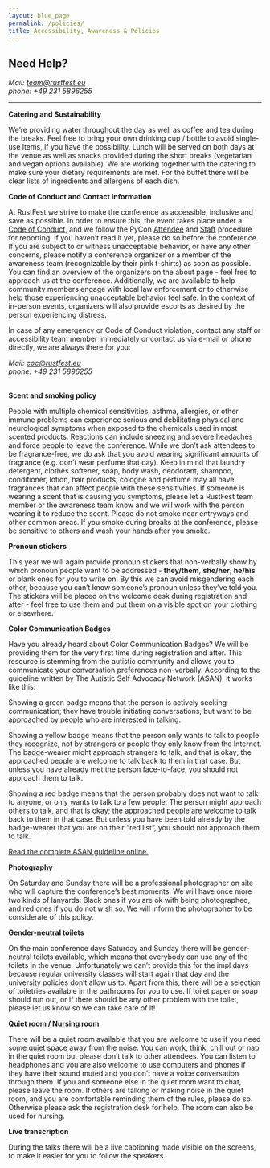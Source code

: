 ```yaml
---
layout: blue_page
permalink: /policies/
title: Accessibility, Awareness & Policies
---
```


<h2>Need Help?</h2>

<address>
Mail: <a href="mailto:team@rustfest.eu">team@rustfest.eu</a>
<br>
phone: +49 231 5896255
</address>

---

**Catering and Sustainability**

We’re providing water throughout the day as well as coffee and tea during the breaks. Feel free to bring your own drinking cup / bottle to avoid single-use items, if you have the possibility. Lunch will be served on both days at the venue as well as snacks provided during the short breaks (vegetarian and vegan options available). We are working together with the catering to make sure your dietary requirements are met. For the buffet there will be clear lists of ingredients and allergens of each dish.

**Code of Conduct and Contact information**

At RustFest we strive to make the conference as accessible, inclusive and save as possible. In order to ensure this, the event takes place under a [Code of Conduct](/code-of-conduct), and we follow the PyCon [Attendee](https://us.pycon.org/2018/about/code-of-conduct/attendee-procedure/) and [Staff](https://us.pycon.org/2018/about/code-of-conduct/staff-procedure/) procedure for reporting. If you haven’t read it yet, please do so before the conference. If you are subject to or witness unacceptable behavior, or have any other concerns, please notify a conference organizer or a member of the awareness team (recognizable by their pink t-shirts) as soon as possible. You can find an overview of the organizers on the about page - feel free to approach us at the conference. Additionally, we are available to help community members engage with local law enforcement or to otherwise help those experiencing unacceptable behavior feel safe. In the context of in-person events, organizers will also provide escorts as desired by the person experiencing distress.

In case of any emergency or Code of Conduct violation, contact any staff or accessibility team member immediately or contact us via e-mail or phone directly, we are always there for you:

<address>
Mail: <a href="mailto:coc@rustfest.eu">coc@rustfest.eu</a>
<br>
phone: +49 231 5896255
</address>

<br>

**Scent and smoking policy**

People with multiple chemical sensitivities, asthma, allergies, or other immune problems can experience serious and debilitating physical and neurological symptoms when exposed to the chemicals used in most scented products. Reactions can include sneezing and severe headaches and force people to leave the conference. While we don’t ask attendees to be fragrance-free, we do ask that you avoid wearing significant amounts of fragrance (e.g. don’t wear perfume that day). Keep in mind that laundry detergent, clothes softener, soap, body wash, deodorant, shampoo, conditioner, lotion, hair products, cologne and perfume may all have fragrances that can affect people with these sensitivities. If someone is wearing a scent that is causing you symptoms, please let a RustFest team member or the awareness team know and we will work with the person wearing it to reduce the scent. Please do not smoke near entryways and other common areas. If you smoke during breaks at the conference, please be sensitive to others and wash your hands after you smoke.

**Pronoun stickers**

This year we will again provide pronoun stickers that non-verbally show by which pronoun people want to be addressed - **they/them**, **she/her**, **he/his** or blank ones for you to write on. By this we can avoid misgendering each other, because you can’t know someone’s pronoun unless they’ve told you. The stickers will be placed on the welcome desk during registration and after - feel free to use them and put them on a visible spot on your clothing or elsewhere.

**Color Communication Badges**

Have you already heard about Color Communication Badges? We will be providing them for the very first time during registration and after. This resource is stemming from the autistic community and allows you to communicate your conversation preferences non-verbally. According to the guideline written by The Autistic Self Advocacy Network (ASAN), it works like this:

Showing a green badge means that the person is actively seeking communication; they have trouble initiating conversations, but want to be approached by people who are interested in talking.

Showing a yellow badge means that the person only wants to talk to people they recognize, not by strangers or people they only know from the Internet. The badge-wearer might approach strangers to talk, and that is okay; the approached people are welcome to talk back to them in that case. But unless you have already met the person face-to-face, you should not approach them to talk.

Showing a red badge means that the person probably does not want to talk to anyone, or only wants to talk to a few people. The person might approach others to talk, and that is okay; the approached people are welcome to talk back to them in that case. But unless you have been told already by the badge-wearer that you are on their “red list”, you should not approach them to talk.

[Read the complete ASAN guideline online.](https://autisticadvocacy.org/wp-content/uploads/2014/02/ColorCommunicationBadges.pdf)

**Photography**

On Saturday and Sunday there will be a professional photographer on site who will capture the conference’s best moments. We will have once more two kinds of lanyards: Black ones if you are ok with being photographed, and red ones if you do not wish so. We will inform the photographer to be considerate of this policy.

**Gender-neutral toilets**

On the main conference days Saturday and Sunday there will be gender-neutral toilets available, which means that everybody can use any of the toilets in the venue. Unfortunately we can’t provide this for the impl days because regular university classes will start again that day and the university policies don’t allow us to.
Apart from this, there will be a selection of toiletries available in the bathrooms for you to use. If toilet paper or soap should run out, or if there should be any other problem with the toilet, please let us know so we can take care of it!

**Quiet room / Nursing room**

There will be a quiet room available that you are welcome to use if you need some quiet space away from the noise.
You can work, think, chill out or nap in the quiet room but please don’t talk to other attendees. You can listen to headphones and you are also welcome to use computers and phones if they have their sound muted and you don’t have a voice conversation through them. If you and someone else in the quiet room want to chat, please leave the room. If others are talking or making noise in the quiet room, and you are comfortable reminding them of the rules, please do so. Otherwise please ask the registration desk for help. The room can also be used for nursing.

**Live transcription**

During the talks there will be a live captioning made visible on the screens, to make it easier for you to follow the speakers.
